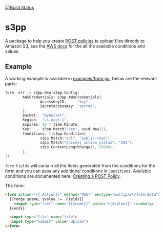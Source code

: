 [![Build Status](https://travis-ci.com/Teamwork/s3pp.svg?branch=master)](https://travis-ci.com/Teamwork/s3pp)
# s3pp

A package to help you create [POST policies](http://docs.aws.amazon.com/AmazonS3/latest/API/sigv4-HTTPPOSTConstructPolicy.html) to upload files directly to Amazon S3, see the [AWS docs](http://docs.aws.amazon.com/AmazonS3/latest/API/sigv4-UsingHTTPPOST.html) for the all the available conditions and values.

## Example

A working example is available in [examples/form.go](examples/form.go), below are the relevant parts:
```go
form, err := s3pp.New(s3pp.Config{
        AWSCredentials: s3pp.AWSCredentials{
                AccessKeyID:     "key",
                SecretAccessKey: "secret",
        },
        Bucket:  "mybucket",
        Region:  "us-east-1",
        Expires: 10 * time.Minute,
        Key:     s3pp.Match("key", uuid.New()),
        Conditions: []s3pp.Condition{
                s3pp.Match("acl", "public-read"),
                s3pp.Match("success_action_status", "201"),
                s3pp.ContentLengthRange(1, 55000),
        },
})
```
`form.Fields` will contain all the fields generated from the conditions for the form and you can pass any additional conditions in `Conditions`. Available conditions are documented here: [Creating a POST Policy](http://docs.aws.amazon.com/AmazonS3/latest/API/sigv4-HTTPPOSTConstructPolicy.html).

The form:
```html
<form action="{{.Action}}" method="POST" enctype="multipart/form-data">
  {{range $name, $value := .Fields}}
    <input type="text" name="{{$name}}" value="{{$value}}" readonly>
  {{end}}

  <input type="file" name="file">
  <input type="submit" value="Upload">
</form>
```
